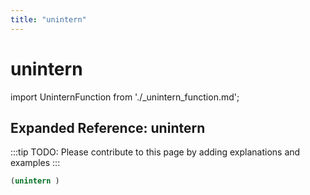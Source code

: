 ```yaml
---
title: "unintern"
---
```


# unintern

import UninternFunction from './_unintern_function.md';

<UninternFunction />

## Expanded Reference: unintern

:::tip
TODO: Please contribute to this page by adding explanations and examples
:::

```lisp
(unintern )
```
